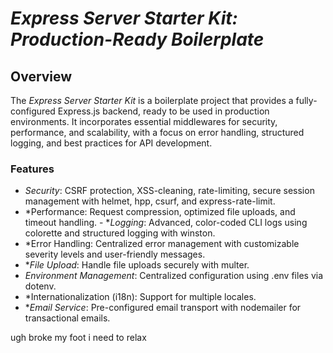 # *Express Server Starter Kit: Production-Ready Boilerplate* 
## Overview 
The *Express Server Starter Kit* is a boilerplate project that provides a fully-configured Express.js backend, ready to be used in production environments. It incorporates essential middlewares for security, performance, and scalability, with a focus on error handling, structured logging, and best practices for API development. 

### Features

- *Security*: CSRF protection, XSS-cleaning, rate-limiting, secure session management with helmet, hpp, csurf, and express-rate-limit. 
- *Performance: Request compression, optimized file uploads, and timeout handling. - **Logging*: Advanced, color-coded CLI logs using colorette and structured logging with winston. 
- *Error Handling: Centralized error management with customizable severity levels and user-friendly messages. 
- **File Upload*: Handle file uploads securely with multer. 
- *Environment Management*: Centralized configuration using .env files via dotenv. 
- *Internationalization (i18n): Support for multiple locales. 
- **Email Service*: Pre-configured email transport with nodemailer for transactional emails. 

ugh broke my foot i need to relax
